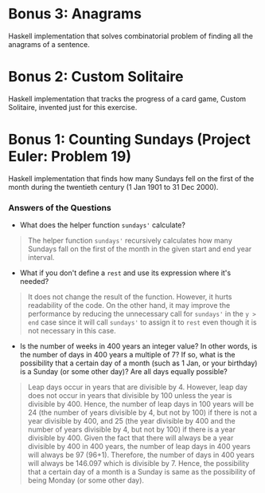 # Bonus 3: Anagrams
Haskell implementation that solves combinatorial problem of finding all the anagrams of a sentence.

# Bonus 2: Custom Solitaire
Haskell implementation that tracks the progress of a card game, Custom Solitaire, invented just for this exercise.

# Bonus 1: Counting Sundays (Project Euler: Problem 19)
Haskell implementation that finds how many Sundays fell on the first of the month during the 
twentieth century (1 Jan 1901 to 31 Dec 2000).

### Answers of the Questions

- What does the helper function ```sundays'``` calculate?
> The helper function ```sundays'``` recursively calculates how many Sundays fall on the first of the month in the given start and end year interval.

- What if you don't define a ```rest``` and use its expression where it's needed?
> It does not change the result of the function. However, it hurts readability of the code. On the other hand, it may improve the performance by reducing the unnecessary call for ```sundays'``` in the ```y > end``` case since it will call ```sundays'``` to assign it to ```rest``` even though it is not necessary in this case. 

- Is the number of weeks in 400 years an integer value? In other words, is the number of days in 400 years a multiple of 7? If so, what is the possibility that a certain day of a month (such as 1 Jan, or your birthday) is a Sunday (or some other day)? Are all days equally possible?
> Leap days occur in years that are divisible by 4. However, leap day does not occur in years that divisible by 100 unless the year is divisible by 400. Hence, the number of leap days in 100 years will be 24 (the number of years divisible by 4, but not by 100) if there is not a year divisible by 400, and 25 (the year divisible by 400 and the number of years divisible by 4, but not by 100) if there is a year divisible by 400. Given the fact that there will always be a year divisible by 400 in 400 years, the number of leap days in 400 years will always be 97 (96+1). Therefore, the number of days in 400 years will always be 146.097 which is divisible by 7. Hence, the possibility that a certain day of a month is a Sunday is same as the possibility of being Monday (or some other day).
